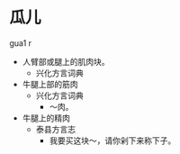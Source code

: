 # 瓜儿
gua1 r
+ 人臂部或腿上的肌肉块。
  * 兴化方言词典
+ 牛腿上部的筋肉
  * 兴化方言词典
    - ～肉。
+ 牛腿上的精肉
  * 泰县方言志
    - 我要买这块～，请你剁下来称下子。
